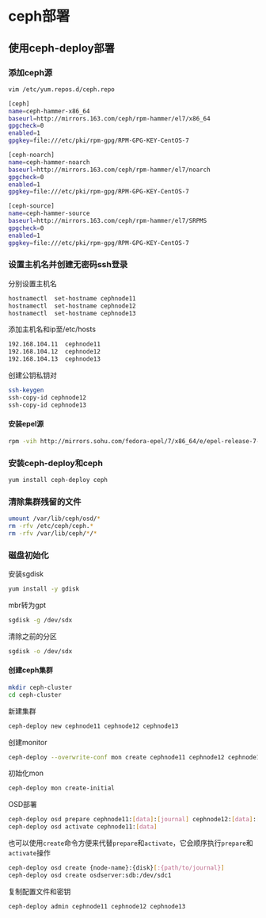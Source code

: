 # ceph部署

## 使用ceph-deploy部署

### 添加ceph源

```sh
vim /etc/yum.repos.d/ceph.repo

[ceph]
name=ceph-hammer-x86_64
baseurl=http://mirrors.163.com/ceph/rpm-hammer/el7/x86_64
gpgcheck=0
enabled=1
gpgkey=file:///etc/pki/rpm-gpg/RPM-GPG-KEY-CentOS-7

[ceph-noarch]
name=ceph-hammer-noarch
baseurl=http://mirrors.163.com/ceph/rpm-hammer/el7/noarch
gpgcheck=0
enabled=1
gpgkey=file:///etc/pki/rpm-gpg/RPM-GPG-KEY-CentOS-7

[ceph-source]
name=ceph-hammer-source
baseurl=http://mirrors.163.com/ceph/rpm-hammer/el7/SRPMS
gpgcheck=0
enabled=1
gpgkey=file:///etc/pki/rpm-gpg/RPM-GPG-KEY-CentOS-7
```

### 设置主机名并创建无密码ssh登录

分别设置主机名

```sh
hostnamectl  set-hostname cephnode11
hostnamectl  set-hostname cephnode12
hostnamectl  set-hostname cephnode13
```

添加主机名和ip至/etc/hosts

```sh
192.168.104.11  cephnode11
192.168.104.12  cephnode12
192.168.104.13  cephnode13
```

创建公钥私钥对

```sh
ssh-keygen
ssh-copy-id cephnode12
ssh-copy-id cephnode13
```

#### 安装epel源

```sh
rpm -vih http://mirrors.sohu.com/fedora-epel/7/x86_64/e/epel-release-7-2.noarch.rpm
```

### 安装ceph-deploy和ceph

```sh
yum install ceph-deploy ceph
```

### 清除集群残留的文件

```sh
umount /var/lib/ceph/osd/*
rm -rfv /etc/ceph/ceph.*
rm -rfv /var/lib/ceph/*/*
```

### 磁盘初始化

安装sgdisk

```sh
yum install -y gdisk
```

mbr转为gpt

```sh
sgdisk -g /dev/sdx
```

清除之前的分区

```sh
sgdisk -o /dev/sdx
```

#### 创建ceph集群

```sh
mkdir ceph-cluster
cd ceph-cluster
```

新建集群

```sh
ceph-deploy new cephnode11 cephnode12 cephnode13
```

创建monitor

```sh
ceph-deploy --overwrite-conf mon create cephnode11 cephnode12 cephnode13
```

初始化mon

```sh
ceph-deploy mon create-initial
```

OSD部署

```sh
ceph-deploy osd prepare cephnode11:[data]:[journal] cephnode12:[data]:[journal] ...
ceph-deploy osd activate cephnode11:[data]
```

也可以使用`create`命令方便来代替`prepare`和`activate`，它会顺序执行`prepare`和`activate`操作

```sh
ceph-deploy osd create {node-name}:{disk}[:{path/to/journal}]
ceph-deploy osd create osdserver:sdb:/dev/sdc1
```

复制配置文件和密钥

```sh
ceph-deploy admin cephnode11 cephnode12 cephnode13
```

